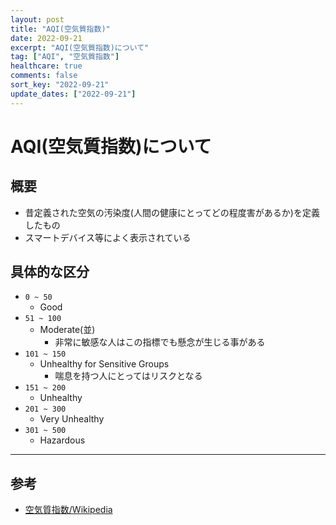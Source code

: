 ```yaml
---
layout: post
title: "AQI(空気質指数)"
date: 2022-09-21
excerpt: "AQI(空気質指数)について"
tag: ["AQI", "空気質指数"]
healthcare: true
comments: false
sort_key: "2022-09-21"
update_dates: ["2022-09-21"]
---
```


# AQI(空気質指数)について

## 概要
 - 昔定義された空気の汚染度(人間の健康にとってどの程度害があるか)を定義したもの
 - スマートデバイス等によく表示されている

## 具体的な区分
 - `0 ~ 50`
   - Good
 - `51 ~ 100`
   - Moderate(並)
     - 非常に敏感な人はこの指標でも懸念が生じる事がある
 - `101 ~ 150`
   - Unhealthy for Sensitive Groups
     - 喘息を持つ人にとってはリスクとなる
 - `151 ~ 200`
   - Unhealthy
 - `201 ~ 300`
   - Very Unhealthy
 - `301 ~ 500`
   - Hazardous

---

## 参考
 - [空気質指数/Wikipedia](https://ja.wikipedia.org/wiki/%E7%A9%BA%E6%B0%97%E8%B3%AA%E6%8C%87%E6%95%B0)
